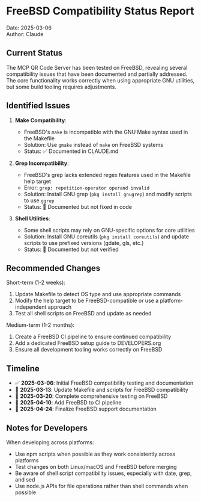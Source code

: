 # FreeBSD Compatibility Status Report

Date: 2025-03-06  
Author: Claude

## Current Status

The MCP QR Code Server has been tested on FreeBSD, revealing several compatibility issues that have been documented and partially addressed. The core functionality works correctly when using appropriate GNU utilities, but some build tooling requires adjustments.

## Identified Issues

1. **Make Compatibility**: 
   - FreeBSD's `make` is incompatible with the GNU Make syntax used in the Makefile
   - Solution: Use `gmake` instead of `make` on FreeBSD systems
   - Status: ✅ Documented in CLAUDE.md

2. **Grep Incompatibility**:
   - FreeBSD's grep lacks extended regex features used in the Makefile help target
   - Error: `grep: repetition-operator operand invalid`
   - Solution: Install GNU grep (`pkg install gnugrep`) and modify scripts to use `ggrep`
   - Status: 🔶 Documented but not fixed in code

3. **Shell Utilities**:
   - Some shell scripts may rely on GNU-specific options for core utilities
   - Solution: Install GNU coreutils (`pkg install coreutils`) and update scripts to use prefixed versions (gdate, gls, etc.)
   - Status: 🔶 Documented but not verified

## Recommended Changes

Short-term (1-2 weeks):
1. Update Makefile to detect OS type and use appropriate commands
2. Modify the help target to be FreeBSD-compatible or use a platform-independent approach
3. Test all shell scripts on FreeBSD and update as needed

Medium-term (1-2 months):
1. Create a FreeBSD CI pipeline to ensure continued compatibility
2. Add a dedicated FreeBSD setup guide to DEVELOPERS.org
3. Ensure all development tooling works correctly on FreeBSD

## Timeline

- ✅ **2025-03-06**: Initial FreeBSD compatibility testing and documentation
- 🔲 **2025-03-13**: Update Makefile and scripts for FreeBSD compatibility
- 🔲 **2025-03-20**: Complete comprehensive testing on FreeBSD
- 🔲 **2025-04-10**: Add FreeBSD to CI pipeline
- 🔲 **2025-04-24**: Finalize FreeBSD support documentation

## Notes for Developers

When developing across platforms:
- Use npm scripts when possible as they work consistently across platforms
- Test changes on both Linux/macOS and FreeBSD before merging
- Be aware of shell script compatibility issues, especially with date, grep, and sed
- Use node.js APIs for file operations rather than shell commands when possible